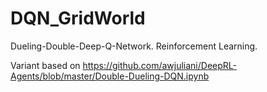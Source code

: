 # DQN_GridWorld
Dueling-Double-Deep-Q-Network. Reinforcement Learning. 

Variant based on https://github.com/awjuliani/DeepRL-Agents/blob/master/Double-Dueling-DQN.ipynb
  


